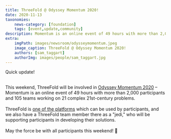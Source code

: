 ```yaml
---
title: ThreeFold @ Odyssey Momentum 2020! 
date: 2020-11-13
taxonomies:
    news-category: [foundation]
    tags: [event,update,community]
description: Momentum is an online event of 49 hours with more than 2,000 participants and 105 teams working on 21 complex 21st-century problems.
extra:
    imgPath: images/newsroom/odysseymomentum.jpeg
    image_caption: ThreeFold @ Odyssey Momentum 2020!
    authors: [sam_taggart]
    authorImg: images/people/sam_taggart.jpg
---
```


Quick update!
<br/>
<br/>

This weekend, ThreeFold will be involved in [Odyssey Momentum 2020](https://www.odyssey.org/momentum/) – Momentum is an online event of 49 hours with more than 2,000 participants and 105 teams working on 21 complex 21st-century problems.
<br/>
<br/>
ThreeFold is [one of the platforms](https://gitlab.com/digicampus/ssi/ssi-overview) which can be used by participants, and we also have a ThreeFold team member there as a "jedi," who will be supporting participants in developing their solutions.
<br/>
<br/>
May the force be with all participants this weekend! 🙏
